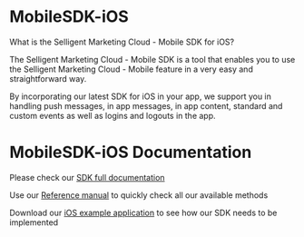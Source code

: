 # MobileSDK-iOS

What is the Selligent Marketing Cloud - Mobile SDK for iOS?

The Selligent Marketing Cloud - Mobile SDK is a tool that enables you to use the Selligent Marketing Cloud - Mobile feature in a very easy and straightforward way. 

By incorporating our latest SDK for iOS in your app, we support you in handling push messages, in app messages, in app content, standard and custom events as well as logins and logouts in the app.

# MobileSDK-iOS Documentation

Please check our <a href="https://github.com/SelligentMarketingCloud/MobileSDK-iOS/blob/master/Documentation/IOS%20-%20Using%20the%20SDK%20.pdf" target="_blank">SDK full documentation</a>

Use our <a href="https://github.com/SelligentMarketingCloud/MobileSDK-iOS/blob/master/Documentation/MobileSDK%20Reference.pdf" target="_blank">Reference manual</a> to quickly check all our available methods

Download our <a href="https://github.com/SelligentMarketingCloud/MobileSDK-iOS/blob/master/Documentation/iOSSDKTemplate.zip" target="_blank">iOS example application</a> to see how our SDK needs to be implemented
